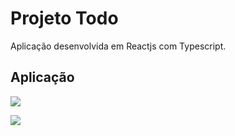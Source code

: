 # Projeto Todo

Aplicação desenvolvida em Reactjs com Typescript.

## Aplicação

[![](https://i.imgur.com/WXyyQsr.png)](https://i.imgur.com/WXyyQsr.png)

[![](https://i.imgur.com/A24Rtcb.png)](https://i.imgur.com/A24Rtcb.png)
